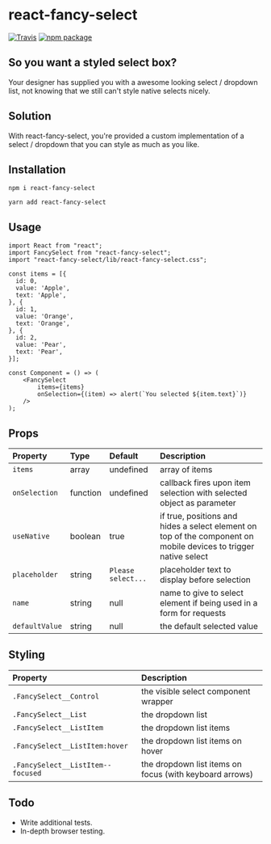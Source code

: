 # react-fancy-select

[![Travis][build-badge]][build]
[![npm package][npm-badge]][npm]

[build-badge]: https://travis-ci.com/matt-simpson/react-fancy-select.svg?branch=master
[build]: https://travis-ci.com/matt-simpson/react-fancy-select
[npm-badge]: https://img.shields.io/npm/v/react-fancy-select.png?style=flat-square
[npm]: https://www.npmjs.org/package/react-fancy-select

## So you want a styled select box?

Your designer has supplied you with a awesome looking select / dropdown list, not knowing that we still can't style native selects nicely.

## Solution

With react-fancy-select, you're provided a custom implementation of a select / dropdown that you can style as much as you like.

## Installation

```
npm i react-fancy-select
```

```
yarn add react-fancy-select
```

## Usage

```
import React from "react";
import FancySelect from "react-fancy-select";
import "react-fancy-select/lib/react-fancy-select.css";

const items = [{
  id: 0,
  value: 'Apple',
  text: 'Apple',
}, {
  id: 1,
  value: 'Orange',
  text: 'Orange',
}, {
  id: 2,
  value: 'Pear',
  text: 'Pear',
}];

const Component = () => (
    <FancySelect
        items={items}
        onSelection={(item) => alert(`You selected ${item.text}`)}
    />
);
```

## Props

| Property       | Type     | Default            | Description                                                                                                      |
| :------------- | :------- | :----------------- | :--------------------------------------------------------------------------------------------------------------- |
| `items`        | array    | undefined          | array of items                                                                                                   |
| `onSelection`  | function | undefined          | callback fires upon item selection with selected object as parameter                                             |
| `useNative`    | boolean  | true               | if true, positions and hides a select element on top of the component on mobile devices to trigger native select |
| `placeholder`  | string   | `Please select...` | placeholder text to display before selection                                                                     |
| `name`         | string   | null               | name to give to select element if being used in a form for requests                                              |
| `defaultValue` | string   | null               | the default selected value                                                                                       |

## Styling

| Property                          | Description                                             |
| :-------------------------------- | :------------------------------------------------------ |
| `.FancySelect__Control`           | the visible select component wrapper                    |
| `.FancySelect__List`              | the dropdown list                                       |
| `.FancySelect__ListItem`          | the dropdown list items                                 |
| `.FancySelect__ListItem:hover`    | the dropdown list items on hover                        |
| `.FancySelect__ListItem--focused` | the dropdown list items on focus (with keyboard arrows) |

## Todo

- Write additional tests.
- In-depth browser testing.
